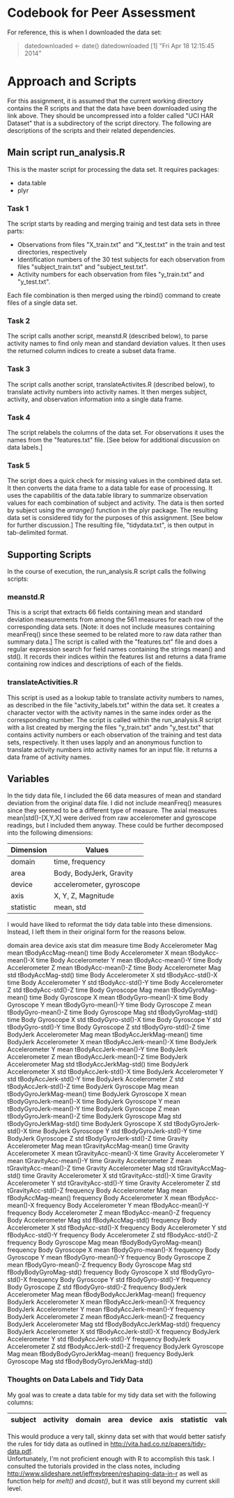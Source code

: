 # Codebook for Peer Assessment
For reference, this is when I downloaded the data set:
> datedownloaded <- date()
> datedownloaded
[1] "Fri Apr 18 12:15:45 2014"

# Approach and Scripts
For this assignment, it is assumed that the current working directory contains the R scripts and that the data have been downloaded using the link above.  They should be uncompressed into a folder called "UCI HAR Dataset" that is a subdirectory of the script directory.
The following are descriptions of the scripts and their related dependencies.

## Main script run_analysis.R
This is the master script for processing the data set.  It requires packages:

+ data.table
+ plyr

### Task 1
The script starts by reading and merging trainig and test data sets in three parts:

- Observations from files "X_train.txt" and "X_test.txt" in the train and test directories, respectively
- Identification numbers of the 30 test subjects for each observation from files "subject_train.txt" and "subject_test.txt".
- Activity numbers for each observation from files "y_train.txt" and "y_test.txt".

Each file combination is then merged using the rbind() command to create files of a single data set.

### Task 2
The script calls another script, meanstd.R (described below), to parse activity names to find only mean and standard deviation values.  It then uses the returned column indices to create a subset data frame.

### Task 3
The script calls another script, translateActivites.R (described below), to translate activity numbers into activity names.  It then merges subject, activity, and observation information into a single data frame.

### Task 4
The script relabels the columns of the data set.  For observations it uses the names from the "features.txt" file.  [See below for additional discussion on data labels.]

### Task 5
The script does a quick check for missing values in the combined data set.  It then converts the data frame to a data table for ease of processing.  It uses the capabilitis of the data.table library to summarize observation values for each combination of subject and activity.  The data is then sorted by subject using the *arrange()* function in the plyr package.
The resulting data set is considered tidy for the purposes of this assignment.  [See below for further discussion.]  The resulting file, "tidydata.txt", is then output in tab-delimited format.
 

## Supporting Scripts
In the course of execution, the run_analysis.R script calls the follwing scripts:

### meanstd.R
This is a script that extracts 66 fields containing mean and standard deviation measurements from among the 561 measures for each row of the corresponding data sets.  [Note: it does not include measures containing meanFreq() since these seemed to be related more to raw data rather than summary data.]
The script is called with the "features.txt" file and does a regular expression search for field names containing the strings mean() and std().  It records their indices within the features list and returns a data frame containing row indices and descriptions of each of the fields.

### translateActivities.R
This script is used as a lookup table to translate activity numbers to names, as described in the file "activity_labels.txt" within the data set.  It creates a character vector with the activity names in the same index order as the corresponding number.  The script is called within the run_analysis.R script with a list created by merging the files "y_train.txt" andn "y_test.txt" that contains activity numbers or each observation of the training and test data sets, respectively.  It then uses lapply and an anonymous function to translate activity numbers into activity names for an input file.  It returns a data frame of activity names.
 
## Variables
In the tidy data file, I included the 66 data measures of mean and standard deviation from the original data file.  I did not include meanFreq() measures since they seemed to be a different type of measure.  The axial measures mean|std()-[X,Y,X] were derived from raw accelerometer and gyroscope readings, but I included them anyway.  These could be further decomposed into the following dimensions:

| Dimension |        Values            |
| --------- | ------------------------ |
| domain    | time, frequency          |
| area      | Body, BodyJerk, Gravity  |
| device    | accelerometer, gyroscope |
| axis      | X, Y, Z, Magnitude       |
| statistic | mean, std                |

I would have liked to reformat the tidy data table into these dimensions.  Instead, I left them in their original form for the reasons below.

domain	area	device	axis	stat	dim     measure
time	Body	Accelerometer	Mag	mean	tBodyAccMag-mean()
time	Body	Accelerometer	X	mean	tBodyAcc-mean()-X
time	Body	Accelerometer	Y	mean	tBodyAcc-mean()-Y
time	Body	Accelerometer	Z	mean	tBodyAcc-mean()-Z
time	Body	Accelerometer	Mag	std	tBodyAccMag-std()
time	Body	Accelerometer	X	std	tBodyAcc-std()-X
time	Body	Accelerometer	Y	std	tBodyAcc-std()-Y
time	Body	Accelerometer	Z	std	tBodyAcc-std()-Z
time	Body	Gyroscope	Mag	mean	tBodyGyroMag-mean()
time	Body	Gyroscope	X	mean	tBodyGyro-mean()-X
time	Body	Gyroscope	Y	mean	tBodyGyro-mean()-Y
time	Body	Gyroscope	Z	mean	tBodyGyro-mean()-Z
time	Body	Gyroscope	Mag	std	tBodyGyroMag-std()
time	Body	Gyroscope	X	std	tBodyGyro-std()-X
time	Body	Gyroscope	Y	std	tBodyGyro-std()-Y
time	Body	Gyroscope	Z	std	tBodyGyro-std()-Z
time	BodyJerk	Accelerometer	Mag	mean	tBodyAccJerkMag-mean()
time	BodyJerk	Accelerometer	X	mean	tBodyAccJerk-mean()-X
time	BodyJerk	Accelerometer	Y	mean	tBodyAccJerk-mean()-Y
time	BodyJerk	Accelerometer	Z	mean	tBodyAccJerk-mean()-Z
time	BodyJerk	Accelerometer	Mag	std	tBodyAccJerkMag-std()
time	BodyJerk	Accelerometer	X	std	tBodyAccJerk-std()-X
time	BodyJerk	Accelerometer	Y	std	tBodyAccJerk-std()-Y
time	BodyJerk	Accelerometer	Z	std	tBodyAccJerk-std()-Z
time	BodyJerk	Gyroscope	Mag	mean	tBodyGyroJerkMag-mean()
time	BodyJerk	Gyroscope	X	mean	tBodyGyroJerk-mean()-X
time	BodyJerk	Gyroscope	Y	mean	tBodyGyroJerk-mean()-Y
time	BodyJerk	Gyroscope	Z	mean	tBodyGyroJerk-mean()-Z
time	BodyJerk	Gyroscope	Mag	std	tBodyGyroJerkMag-std()
time	BodyJerk	Gyroscope	X	std	tBodyGyroJerk-std()-X
time	BodyJerk	Gyroscope	Y	std	tBodyGyroJerk-std()-Y
time	BodyJerk	Gyroscope	Z	std	tBodyGyroJerk-std()-Z
time	Gravity	Accelerometer	Mag	mean	tGravityAccMag-mean()
time	Gravity	Accelerometer	X	mean	tGravityAcc-mean()-X
time	Gravity	Accelerometer	Y	mean	tGravityAcc-mean()-Y
time	Gravity	Accelerometer	Z	mean	tGravityAcc-mean()-Z
time	Gravity	Accelerometer	Mag	std	tGravityAccMag-std()
time	Gravity	Accelerometer	X	std	tGravityAcc-std()-X
time	Gravity	Accelerometer	Y	std	tGravityAcc-std()-Y
time	Gravity	Accelerometer	Z	std	tGravityAcc-std()-Z
frequency	Body	Accelerometer	Mag	mean	fBodyAccMag-mean()
frequency	Body	Accelerometer	X	mean	fBodyAcc-mean()-X
frequency	Body	Accelerometer	Y	mean	fBodyAcc-mean()-Y
frequency	Body	Accelerometer	Z	mean	fBodyAcc-mean()-Z
frequency	Body	Accelerometer	Mag	std	fBodyAccMag-std()
frequency	Body	Accelerometer	X	std	fBodyAcc-std()-X
frequency	Body	Accelerometer	Y	std	fBodyAcc-std()-Y
frequency	Body	Accelerometer	Z	std	fBodyAcc-std()-Z
frequency	Body	Gyroscope	Mag	mean	fBodyBodyGyroMag-mean()
frequency	Body	Gyroscope	X	mean	fBodyGyro-mean()-X
frequency	Body	Gyroscope	Y	mean	fBodyGyro-mean()-Y
frequency	Body	Gyroscope	Z	mean	fBodyGyro-mean()-Z
frequency	Body	Gyroscope	Mag	std	fBodyBodyGyroMag-std()
frequency	Body	Gyroscope	X	std	fBodyGyro-std()-X
frequency	Body	Gyroscope	Y	std	fBodyGyro-std()-Y
frequency	Body	Gyroscope	Z	std	fBodyGyro-std()-Z
frequency	BodyJerk	Accelerometer	Mag	mean	fBodyBodyAccJerkMag-mean()
frequency	BodyJerk	Accelerometer	X	mean	fBodyAccJerk-mean()-X
frequency	BodyJerk	Accelerometer	Y	mean	fBodyAccJerk-mean()-Y
frequency	BodyJerk	Accelerometer	Z	mean	fBodyAccJerk-mean()-Z
frequency	BodyJerk	Accelerometer	Mag	std	fBodyBodyAccJerkMag-std()
frequency	BodyJerk	Accelerometer	X	std	fBodyAccJerk-std()-X
frequency	BodyJerk	Accelerometer	Y	std	fBodyAccJerk-std()-Y
frequency	BodyJerk	Accelerometer	Z	std	fBodyAccJerk-std()-Z
frequency	BodyJerk	Gyroscope	Mag	mean	fBodyBodyGyroJerkMag-mean()
frequency	BodyJerk	Gyroscope	Mag	std	fBodyBodyGyroJerkMag-std()


### Thoughts on Data Labels and Tidy Data
My goal was to create a data table for my tidy data set with the following columns:

| subject | activity | domain | area | device | axis | statistic | value |
| ------- | -------- | ------ | ---- | ------ | ---- | --------- | ----- |

This would produce a very tall, skinny data set with that would better satisfy the rules for tidy data as outlined in http://vita.had.co.nz/papers/tidy-data.pdf.  
Unfortunately, I'm not proficient enough with R to accomplish this task.  I consulted the tutorials provided in the class notes, including http://www.slideshare.net/jeffreybreen/reshaping-data-in-r as well as function help for *melt()* and *dcast()*, but it was still beyond my current skill level.